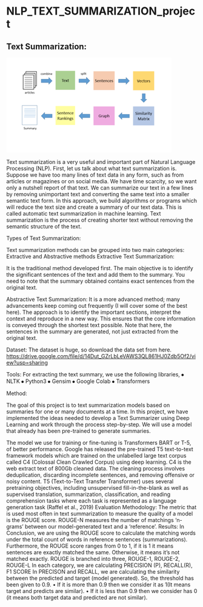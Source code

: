 # NLP_TEXT_SUMMARIZATION_project
## Text Summarization:

![](tx.PNG)

Text summarization is a very useful and important part of Natural Language Processing (NLP). First, let us talk about what text summarization is. Suppose we have too many lines of text data in any form, such as from articles or magazines or on social media. We have time scarcity, so we want only a nutshell report of that text. We can summarize our text in a few lines by removing unimportant text and converting the same text into a smaller semantic text form.
In this approach, we build algorithms or programs which will reduce the text size and create a summary of our text data. This is called automatic text summarization in machine learning. Text summarization is the process of creating shorter text without removing the semantic structure of the text.

Types of Text Summarization:

Text summarization methods can be grouped into two main categories: Extractive and Abstractive methods
Extractive Text Summarization:

It is the traditional method developed first. The main objective is to identify the significant sentences of the text and add them to the summary. You need to note that the summary obtained contains exact sentences from the original text.

Abstractive Text Summarization:
It is a more advanced method; many advancements keep coming out frequently (I will cover some of the best here). The approach is to identify the important sections, interpret the context and reproduce in a new way. This ensures that the core information is conveyed through the shortest text possible. Note that here, the sentences in the summary are generated, not just extracted from the original text.

Dataset:
    The dataset is huge, so download the data set from here.
   https://drive.google.com/file/d/14Dut_GZrLbLeVAWS3QL861HJ0Zdb5Of2/view?usp=sharing

Tools: 
For extracting the text summary, we use the following libraries,
⦁	NLTK
⦁	Python3
⦁	Gensim
⦁	Google Colab
⦁	Transformers

Method:  

The goal of this project is to text summarization models based on summaries for one or many documents at a time.  In this project, we have implemented the ideas needed to develop a Text Summarizer using Deep Learning and work through the process step-by-step.
We will use a model that already has been pre-trained to generate summaries. 

The model we use for training or fine-tuning is Transformers BART or T-5, of better performance. Google has released the pre-trained T5 text-to-text framework models which are trained on the unlabelled large text corpus called C4 (Colossal Clean Crawled Corpus) using deep learning. C4 is the web extract text of 800Gb cleaned data. The cleaning process involves deduplication, discarding incomplete sentences, and removing offensive or noisy content. T5 (Text-to-Text Transfer Transformer) uses several pretraining objectives, including unsupervised fill-in-the-blank as well as supervised translation, summarization, classification, and reading comprehension tasks where each task is represented as a language generation task (Raffel et al., 2019) 
Evaluation Methodology:
The metric that is used most often in text summarization to measure the quality of a model is the ROUGE score. 
ROUGE-N measures the number of matchings ‘n-grams’ between our model-generated text and a ‘reference’.
Results:
In Conclusion, we are using the ROUGE score to calculate the matching words under the total count of words in reference sentences (summarizations). Furthermore, the ROUGE score ranges from 0 to 1, if it is 1 it means sentences are exactly matched the same. Otherwise, it means it’s not matched exactly.
ROUGE is branched into three, ROUGE-1, ROUGE-2, ROUGE-L
In each category, we are calculating PRECISION (P), RECALL(R), F1 SCORE 
In PRECISON and RECALL, we are calculating the similarity between the predicted and target (model generated).
So, the threshold has been given to 0.9.
•	If it is more than 0.9 then we consider it as 1(It means target and predicts are similar). 
•	If it is less than 0.9 then we consider has 0 (it means both target data and predicted are not similar).



